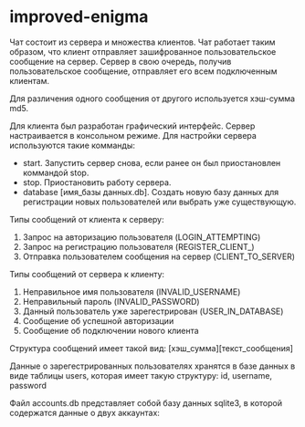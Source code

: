 # improved-enigma

Чат состоит из сервера и множества клиентов. Чат работает таким образом, что клиент отправляет зашифрованное пользовательское сообщение на сервер. Сервер в свою очередь, получив пользовательское сообщение, отправляет его всем подключенным клиентам.

Для различения одного сообщения от другого используется хэш-сумма md5.

Для клиента был разработан графический интерфейс. Сервер настраивается в консольном режиме. Для настройки сервера используются такие комманды:
- start. Запустить сервер снова, если ранее он был приостановлен коммандой stop.
- stop. Приостановить работу сервера.
- database [имя_базы данных.db]. Создать новую базу данных для регистрации новых пользователей или выбрать уже существующую.

Типы сообщений от клиента к серверу:
1. Запрос на авторизацию пользователя (LOGIN_ATTEMPTING)
2. Запрос на регистрацию пользователя (REGISTER_CLIENT_)
3. Отправка пользователем сообщения на сервер (CLIENT_TO_SERVER)

Типы сообщений от сервера к клиенту:
1. Неправильное имя пользователя (INVALID_USERNAME)
2. Неправильный пароль (INVALID_PASSWORD)
3. Данный пользователь уже зарегестрирован (USER_IN_DATABASE)
4. Сообщение об успешной авторизации
5. Сообщение об подключении нового клиента

Структура сообщений имеет такой вид:
[хэш_сумма][текст_сообщения]


Данные о зарегестрированных пользователях хранятся в базе данных в виде таблицы users, которая имеет такую структуру:
id, username, password



Файл accounts.db представляет собой базу данных sqlite3, в которой содержатся данные о двух аккаунтах:


